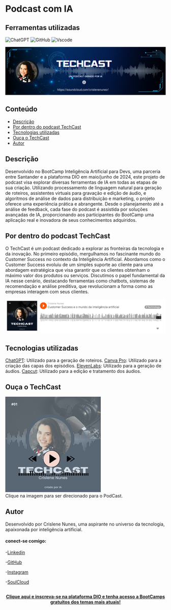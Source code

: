 # Podcast com IA

## Ferramentas utilizadas

![ChatGPT](https://img.shields.io/badge/chatGPT-74aa9c?logo=openai&logoColor=white)
![GitHub](https://img.shields.io/badge/GitHub-100000?style=for-the-badge&logo=github&logoColor=white)
![Vscode](https://img.shields.io/badge/Vscode-007ACC?style=for-the-badge&logo=visual-studio-code&logoColor=white)


![capa](imagens/capa.png)

## Conteúdo

- [Descrição](#descrição)
- [Por dentro do podcast TechCast](#por-dentro-do-podcast-techcast)
- [Tecnologias utilizadas](#tecnologias-utilizadas)
- [Ouça o TechCast](#ouça-o-techcast)
- [Autor](#autor)


## Descrição
Desenvolvido no BootCamp Inteligência Artificial para Devs, uma parceria entre Santander e a plataforma DIO em maio/junho de 2024, este projeto de podcast visa explorar diversas ferramentas de IA em todas as etapas de sua criação. Utilizando processamento de linguagem natural para geração de roteiros, assistentes virtuais para gravação e edição de áudio, e algoritmos de análise de dados para distribuição e marketing, o projeto oferece uma experiência prática e abrangente. Desde o planejamento até a análise de feedback, cada fase do podcast é assistida por soluções avançadas de IA, proporcionando aos participantes do BootCamp uma aplicação real e inovadora de seus conhecimentos adquiridos.


## Por dentro do podcast TechCast
O TechCast é um podcast dedicado a explorar as fronteiras da tecnologia e da inovação. No primeiro episódio, mergulhamos no fascinante mundo do Customer Success no contexto da Inteligência Artificial. Abordamos como o Customer Success evoluiu de um simples suporte ao cliente para uma abordagem estratégica que visa garantir que os clientes obtenham o máximo valor dos produtos ou serviços. Discutimos o papel fundamental da IA nesse cenário, destacando ferramentas como chatbots, sistemas de recomendação e análise preditiva, que revolucionam a forma como as empresas interagem com seus clientes.

![podcast](imagens/podcast.png)

## Tecnologias utilizadas
[ChatGPT](https://chatgpt.com/): Utilizado para a geração de roteiros.
[Canva Pro](https://www.canva.com/): Utilizado para a criação das capas dos episódios.
[ElevenLabs](https://elevantlab.com/): Utilizado para a geração de áudios.
[Capcut](https://www.capcut.com/pt-br/): Utilizado para a edição e tratamento dos áudios.


## Ouça o TechCast

[![capa](imagens/logo.1.png)](https://soundcloud.com/crislenenunez/01techcast?si=29e358793e6e4a3f8cdaf5d792411a94&utm_source=clipboard&utm_medium=text&utm_campaign=social_sharing)  
Clique na imagem para ser direcionado para o PodCast.

## Autor

Desenvolvido por Crislene Nunes, uma aspirante no universo da tecnologia, apaixonada por inteligência artificial.

#### conect-se comigo:

-[Linkedin](https://linkedin.com/in/crislenenunes) 

-[GitHub](https://github.com/crislenenunes/) 

-[Instagram](https://instagram.com/crislenenunez) 

-[SoulCloud](https://soundcloud.com/crislenenunez/) 





##
<p align="center">
  <a href="https://www.dio.me/sign-up?ref=CX2N5FGXUZ"><b>Clique aqui e inscreva-se na plataforma DIO e tenha acesso a BootCamps gratuitos dos temas mais atuais!</b></a>
</p>

